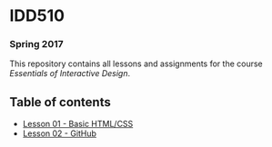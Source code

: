 # IDD510
### Spring 2017

This repository contains all lessons and assignments for the course _Essentials of Interactive Design_.


## Table of contents

* [Lesson 01 - Basic HTML/CSS](lessons/01-html-css/lesson-01.md)
* [Lesson 02 - GitHub](lessons/02-github/lesson-02.md)